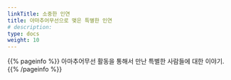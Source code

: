 ```yaml
---
linkTitle: 소중한 인연
title: 아마추어무선으로 맺은 특별한 인연
# description: 
type: docs
weight: 10
---
```


{{% pageinfo %}}
아마추어무선 활동을 통해서 만난 특별한 사람들에 대한 이야기.
{{% /pageinfo %}}


